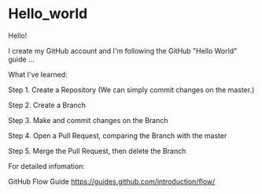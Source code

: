 # Hello_world

Hello!

I create my GitHub account and I'm following the GitHub "Hello World" guide ...

What I've learned:

Step 1. Create a Repository (We can simply commit changes on the master.)

Step 2. Create a Branch

Step 3. Make and commit changes on the Branch

Step 4. Open a Pull Request, comparing the Branch with the master

Step 5. Merge the Pull Request, then delete the Branch


For detailed infomation:

GitHub Flow Guide https://guides.github.com/introduction/flow/
